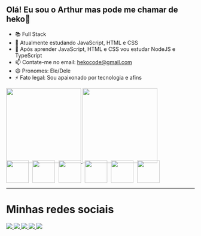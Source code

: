 ## Olá! Eu sou o Arthur mas pode me chamar de heko👋

- 📚 Full Stack  
- 🌱 Atualmente estudando JavaScript, HTML e CSS  
- 🔔 Após aprender JavaScript, HTML e CSS vou estudar NodeJS e TypeScript  
- 📫 Contate-me no email: hekocode@gmail.com  
- 😄 Pronomes: Ele/Dele  
- ⚡ Fato legal: Sou apaixonado por tecnologia e afins  

<a href="https://github.com/Arthuttut">
  <img height="200em" src="https://github-readme-stats.vercel.app/api?username=Arthuttut&theme=dark"/>
</a>

<a href="https://github.com/Arthuttut">
  <img height="200em" src="https://github-readme-stats.vercel.app/api/top-langs?username=Arthuttut&layout=compact&langs_count=16&theme=dark"/>
</a>

<br/>

<div style="display: flex; gap: 10px; align-items: center; margin-top: -10px;">
  <img src="https://i.imgur.com/C2JHU0G.png" height="60px">
  <img src="https://i.imgur.com/14jM1UI.png" height="60px">
  <img src="https://i.imgur.com/yvD8cCu.png" height="60px">
  <img src="https://i.imgur.com/MChxhOx.png" height="60px">
  <img src="https://i.imgur.com/Ng2MCA2.png" height="60px">
  <img src="https://i.imgur.com/VNogI0v.png" height="60px">
</div>
<hr>
<h1>Minhas redes sociais</h1>
<div align="left">

  <a href="https://www.youtube.com/@hekopdcre" target="_blank" rel="external">
    <img src="https://img.shields.io/badge/YOUTUBE-%23FF0000.svg?style=for-the-badge&logo=youtube&logoColor=white" />
  </a>
  
  <a href="https://www.instagram.com/hekopdcre/" target="_blank" rel="external">
    <img src="https://img.shields.io/badge/INSTAGRAM-%23E4405F.svg?style=for-the-badge&logo=instagram&logoColor=white" />
  </a>
  
  <a href="https://www.twitch.tv/Arthuttut" target="_blank" rel="external">
    <img src="https://img.shields.io/badge/TWITCH-%239146FF.svg?style=for-the-badge&logo=twitch&logoColor=white" />
  </a>
  
  <a href="https://discord.gg/https://discord.gg/NZsGpvMvEs" target="_blank" rel="external">
    <img src="https://img.shields.io/badge/DISCORD-%235865F2.svg?style=for-the-badge&logo=discord&logoColor=white" />
  </a>
  
  <a href="https://mail.google.com/mail/u/3/#sent?compose=CllgCJqTgHqDVCQCLQKQrxPsQDGhgShMDXmBTZwxwkBxpWcGLpBSvLhLxvrqGPPCPHfKZGwLBdqm" target="_blank" rel="external">
    <img src="https://img.shields.io/badge/GMAIL-%23D14836.svg?style=for-the-badge&logo=gmail&logoColor=white" />
  </a>
  
</div>
